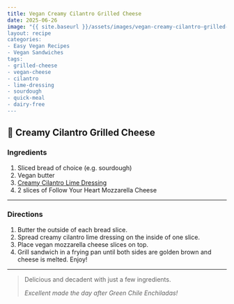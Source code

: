 ```yaml
---
title: Vegan Creamy Cilantro Grilled Cheese
date: 2025-06-26
image: "{{ site.baseurl }}/assets/images/vegan-creamy-cilantro-grilled-cheese.png
layout: recipe
categories:
- Easy Vegan Recipes
- Vegan Sandwiches
tags:
- grilled-cheese
- vegan-cheese
- cilantro
- lime-dressing
- sourdough
- quick-meal
- dairy-free
---
```


## 🥪 Creamy Cilantro Grilled Cheese


### Ingredients

1. Sliced bread of choice (e.g. sourdough)  
2. Vegan butter  
3. [Creamy Cilantro Lime Dressing](#)  
4. 2 slices of Follow Your Heart Mozzarella Cheese  

---

### Directions

1. Butter the outside of each bread slice.  
2. Spread creamy cilantro lime dressing on the inside of one slice.  
3. Place vegan mozzarella cheese slices on top.  
4. Grill sandwich in a frying pan until both sides are golden brown and cheese is melted. Enjoy!

---

> Delicious and decadent with just a few ingredients.  
>  
> *Excellent made the day after Green Chile Enchiladas!*
